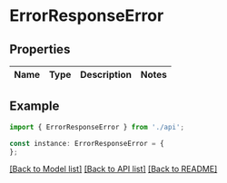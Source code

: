 # ErrorResponseError


## Properties

Name | Type | Description | Notes
------------ | ------------- | ------------- | -------------

## Example

```typescript
import { ErrorResponseError } from './api';

const instance: ErrorResponseError = {
};
```

[[Back to Model list]](../README.md#documentation-for-models) [[Back to API list]](../README.md#documentation-for-api-endpoints) [[Back to README]](../README.md)
